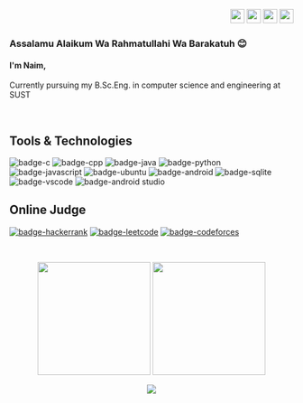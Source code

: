 <p align="right">
    <a href="mailto:naimul9m@gmail.com"><img height="25" src="https://i.imgur.com/FOxl535.png"></a>
    <a href="https://www.linkedin.com/in/NaimulIslam9m/"><img height="25" src="https://i.ibb.co/37T7zn7/360-F-296542385-MRAz-EGWu-XRZEFy-Zs-Dk9k-YGc-YQIt-HGv-ES-1.jpg"></a>
    <a href="https://www.facebook.com/ssj.naim.54"><img height="25" src="https://i.imgur.com/wyJq4zr.png"></a>
    <a href="https://www.mevbook.com/Naim19"><img height="25" src="https://i.ibb.co/sJftKtF/image.png"></a>
 
<p>

### Assalamu Alaikum Wa Rahmatullahi Wa Barakatuh 😊
#### I'm Naim,<br>
Currently pursuing my B.Sc.Eng. in  computer science and engineering at SUST

<br />

## Tools & Technologies

![badge-c](https://img.shields.io/badge/language-C-7fdbda?style=for-the-badge&logo=c&logoColor=white&labelColor=21223e)
![badge-cpp](https://img.shields.io/badge/language-C%2B%2B-7fdbda?style=for-the-badge&logo=c%2B%2B&logoColor=white&labelColor=21223e)
![badge-java](https://img.shields.io/badge/language-java-7fdbda?style=for-the-badge&logo=java&logoColor=white&labelColor=21223e)
![badge-python](https://img.shields.io/badge/language-python-7fdbda?style=for-the-badge&logo=python&logoColor=white&labelColor=21223e)
![badge-javascript](https://img.shields.io/badge/language-javascript-7fdbda?style=for-the-badge&logo=javascript&logoColor=white&labelColor=21223e)
![badge-ubuntu](https://img.shields.io/badge/os-ubuntu-7fdbda?style=for-the-badge&logo=ubuntu&logoColor=white&labelColor=21223e)
![badge-android](https://img.shields.io/badge/framework-android-7fdbda?style=for-the-badge&logo=android&logoColor=white&labelColor=21223e)
![badge-sqlite](https://img.shields.io/badge/database-sqlite-7fdbda?style=for-the-badge&logo=sqlite&logoColor=white&labelColor=21223e)
![badge-vscode](https://img.shields.io/badge/editor-vscode-7fdbda?style=for-the-badge&logo=visual-studio-code&logoColor=white&labelColor=21223e)
![badge-android studio](https://img.shields.io/badge/IDE-android_studio-7fdbda?style=for-the-badge&logo=android-studio&logoColor=white&labelColor=21223e)

## Online Judge
[![badge-hackerrank](https://img.shields.io/badge/-hackerrank-00c01c?style=for-the-badge&logo=hackerrank&logoColor=white&labelColor=21223e)](https://www.hackerrank.com/Naim19)
[![badge-leetcode](https://img.shields.io/badge/-leetcode-00c01c?style=for-the-badge&logo=leetcode&logoColor=white&labelColor=21223e)](https://leetcode.com/i_o__o_i/)
[![badge-codeforces](https://img.shields.io/badge/-codeforces-00c01c?style=for-the-badge&logo=codeforces&logoColor=white&labelColor=21223e)](https://codeforces.com/profile/Naim)

<br />

<p align = "center">

<img height = "200" src = "https://github-readme-stats.vercel.app/api?username=NaimulIslam9m&count_private=true&show_icons=true" />
<img height = "200" src = "https://github-readme-stats.vercel.app/api/top-langs/?username=NaimulIslam9m&layout=compact" />

</p>

<p align = "center">

<img src = "https://github-profile-trophy.vercel.app/?username=NaimulIslam9m&row=2&margin-w=5&margin-h=5&count_private=true" />

</p>
